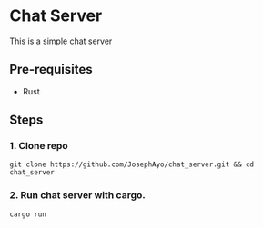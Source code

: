 # Chat Server

This is a simple chat server

## Pre-requisites
* Rust

## Steps

### 1. Clone repo

```
git clone https://github.com/JosephAyo/chat_server.git && cd chat_server
```

### 2. Run chat server with cargo.

```
cargo run
```